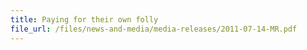 ```yaml
--- 
title: Paying for their own folly
file_url: /files/news-and-media/media-releases/2011-07-14-MR.pdf
---
```

